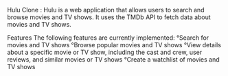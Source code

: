 Hulu Clone :
Hulu is a web application that allows users to search and browse movies and TV shows. It uses the TMDb API to fetch data about movies and TV shows.

Features
The following features are currently implemented:
°Search for movies and TV shows
°Browse popular movies and TV shows
°View details about a specific movie or TV show, including the cast and crew, user reviews, and similar movies or TV shows
°Create a watchlist of movies and TV shows

